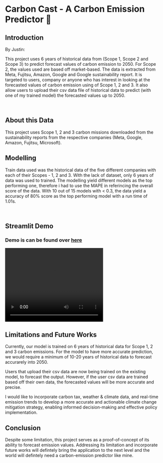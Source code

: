 # Carbon Cast - A Carbon Emission Predictor 💨 

## Introduction 
By Justin:

This project uses 6 years of historical data from (Scope 1, Scope 2 and Scope 3) to predict forecast values of carbon emission to 2050. For Scope 2, the values used are based off market-based. The data is extracted from Meta, Fujitsu, Amazon, Google and Google sustainability report. It is targeted to users, company or anyone who has interest in looking at the forecasted values of carbon emission using of Scope 1, 2 and 3. It also allow users to upload their csv data file of historical data to predict (with one of my trained model) the forecasted values up to 2050.

</br>

## About this Data

This project uses Scope 1, 2 and 3 carbon missions downloaded from the sustainability reports from the respective companies (Meta, Google, Amazon, Fujitsu, Microsoft). 

## Modelling

Train data used was the historical data of the five different companies with each of their Scopes - 1, 2 and 3. With the lack of dataset, only 6 years of data was used to trained. The modelling yield different models as the top performing one, therefore i had to use the MAPE in referincing the overall score of the data. With 10 out of 15 models with < 0.3, the data yield a accuracy of 80% score as the top performing model with a run time of 1.01s.

</br>

## Streamlit Demo

<h3>Demo is can be found over <a href = "https://carbon-cast.streamlit.app/">here</a></h3>
<video width="320" height="240" autoplay>
<source src="images/IMG_8398_480p.mov" type="video/mov">
</video>


## Limitations and Future Works

Currently, our model is trained on 6 years of historical data for Scope 1, 2 and 3 carbon emissions. For the model to have more accurate prediction, we would require a minimum of 10-20 years of historical data to forecast accurarely into 2050.

Users that upload their csv data are now being trained on the existing model, to forecast the output. However, if the user csv data are trained based off their own data, the forecasted values will be more accurate and precise.

I would like to incorporate carbon tax, weather & climate data, and real-time emission trends to develop a more accurate and actionable climate change mitigation strategy, enabling informed decision-making and effective policy implementation.

## Conclusion

Despite some limitation, this project serves as a proof-of-concept of its ability to forecast emission values. Addressing its limitation and incorporate future works will defintely bring the application to the next level and the world will defintely need a carbon-emission predictor like mine.

